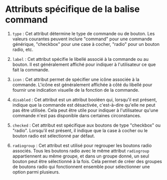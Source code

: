 # Attributs spécifique de la balise command
1. `type` : Cet attribut détermine le type de commande ou de bouton. Les valeurs courantes peuvent inclure "command" pour une commande générique, "checkbox" pour une case à cocher, "radio" pour un bouton radio, etc.

2. `label` : Cet attribut spécifie le libellé associé à la commande ou au bouton. Il est généralement affiché pour indiquer à l'utilisateur ce que fait la commande.

3. `icon` : Cet attribut permet de spécifier une icône associée à la commande. L'icône est généralement affichée à côté du libellé pour fournir une indication visuelle de la fonction de la commande.

4. `disabled` : Cet attribut est un attribut booléen qui, lorsqu'il est présent, indique que la commande est désactivée, c'est-à-dire qu'elle ne peut pas être utilisée. Cela peut être utile pour indiquer à l'utilisateur qu'une commande n'est pas disponible dans certaines circonstances.

5. `checked` : Cet attribut est spécifique aux boutons de type "checkbox" ou "radio". Lorsqu'il est présent, il indique que la case à cocher ou le bouton radio est sélectionné par défaut.

6. `radiogroup` : Cet attribut est utilisé pour regrouper les boutons radio associés. Tous les boutons radio avec le même attribut `radiogroup` appartiennent au même groupe, et dans un groupe donné, un seul bouton peut être sélectionné à la fois. Cela permet de créer des groupes de boutons radio qui fonctionnent ensemble pour sélectionner une option parmi plusieurs.
